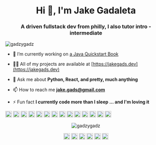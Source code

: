 <h1 align="center">Hi 👋, I'm Jake Gadaleta</h1>
<h3 align="center">A driven fullstack dev from philly, I also tutor intro - intermediate </h3>
<p align="left"> <img src="https://komarev.com/ghpvc/?username=gadzygadz" alt="gadzygadz" /> </p>

- 🔭 I’m currently working on [a Java Quickstart Book](https://github.com/gadzygadz/java_quickstart)

- 👨‍💻 All of my projects are available at [https://jakegads.dev](https://jakegads.dev)

- 💬 Ask me about **Python, React, and pretty, much anything**

- 📫 How to reach me **jake.gads@gmail.com**

- ⚡ Fun fact **I currently code more than I sleep ... and I'm loving it**

<p align="left"><img src="https://konpa.github.io/devicon/devicon.git/icons/react/react-original-wordmark.svg" alt="react" width="20" height="20"/> <img src="https://konpa.github.io/devicon/devicon.git/icons/angularjs/angularjs-original.svg" alt="angularjs" width="20" height="20"/> <img src="https://konpa.github.io/devicon/devicon.git/icons/cplusplus/cplusplus-original.svg" alt="cplusplus" width="20" height="20"/> <img src="https://konpa.github.io/devicon/devicon.git/icons/csharp/csharp-original.svg" alt="csharp" width="20" height="20"/> <img src="https://konpa.github.io/devicon/devicon.git/icons/django/django-original.svg" alt="django" width="20" height="20"/> <img src="https://konpa.github.io/devicon/devicon.git/icons/docker/docker-original-wordmark.svg" alt="docker" width="20" height="20"/> <img src="https://konpa.github.io/devicon/devicon.git/icons/electron/electron-original.svg" alt="electron" width="20" height="20"/> <img src="https://konpa.github.io/devicon/devicon.git/icons/go/go-original.svg" alt="go" width="20" height="20"/> <img src="https://konpa.github.io/devicon/devicon.git/icons/html5/html5-original-wordmark.svg" alt="html5" width="20" height="20"/> <img src="https://konpa.github.io/devicon/devicon.git/icons/java/java-original-wordmark.svg" alt="java" width="20" height="20"/> <img src="https://konpa.github.io/devicon/devicon.git/icons/javascript/javascript-original.svg" alt="javascript" width="20" height="20"/> <img src="https://konpa.github.io/devicon/devicon.git/icons/typescript/typescript-original.svg" alt="typescript" width="20" height="20"/> <img src="https://konpa.github.io/devicon/devicon.git/icons/mysql/mysql-original-wordmark.svg" alt="mysql" width="20" height="20"/> <img src="https://konpa.github.io/devicon/devicon.git/icons/python/python-original-wordmark.svg" alt="python" width="20" height="20"/></p><p align="center"> <img src="https://github-readme-stats.vercel.app/api?username=gadzygadz&show_icons=true" alt="gadzygadz" /> </p>

<p align="center">
<a href="https://codepen.io/gadzygadz" target="blank"><img align="center" src="https://cdn.jsdelivr.net/npm/simple-icons@3.0.1/icons/codepen.svg" alt="gadzygadz" height="20" width="20" /></a>
<a href="https://dev.to/gadzygadz" target="blank"><img align="center" src="https://cdn.jsdelivr.net/npm/simple-icons@3.0.1/icons/dev-dot-to.svg" alt="gadzygadz" height="20" width="20" /></a>
<a href="https://twitter.com/@gadzygadz" target="blank"><img align="center" src="https://cdn.jsdelivr.net/npm/simple-icons@3.0.1/icons/twitter.svg" alt="@gadzygadz" height="20" width="20" /></a>
<a href="https://linkedin.com/in/jacob-gadaleta" target="blank"><img align="center" src="https://cdn.jsdelivr.net/npm/simple-icons@3.0.1/icons/linkedin.svg" alt="jacob-gadaleta" height="20" width="20" /></a>
<a href="https://stackoverflow.com/jake." target="blank"><img align="center" src="https://cdn.jsdelivr.net/npm/simple-icons@3.0.1/icons/stackoverflow.svg" alt="jake." height="20" width="20" /></a>
<a href="https://codesandbox.com/gadzygadz" target="blank"><img align="center" src="https://cdn.jsdelivr.net/npm/simple-icons@3.0.1/icons/codesandbox.svg" alt="gadzygadz" height="20" width="20" /></a>
</p>

